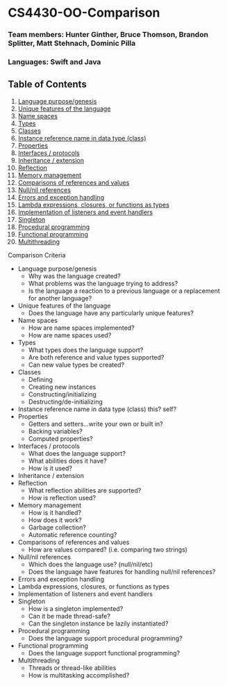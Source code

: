 # CS4430-OO-Comparison

### Team members: Hunter Ginther, Bruce Thomson, Brandon Splitter, Matt Stehnach, Dominic Pilla

### Languages: Swift and Java

## Table of Contents
1. [Language purpose/genesis](LanguagePurpose.md)
2. [Unique features of the language](UniqueFeatures.md)
3. [Name spaces](NameSpaces.md)
4. [Types](Types.md)
5. [Classes](Classes.md)
6. [Instance reference name in data type (class)](InstanceReferenceName.md)
7. [Properties](Properties.md)
8. [Interfaces / protocols](InterfacesProtocols.md)
9. [Inheritance / extension](InheritanceExtension.md)
10. [Reflection](Reflection.md)
11. [Memory management](MemoryManagement.md)
12. [Comparisons of references and values](ComparisonsOfReferencesAndValues.md)
13. [Null/nil references](NullOrNilReferences.md)
14. [Errors and exception handling](ErrorsAndExceptionHandling.md)
15. [Lambda expressions, closures, or functions as types](LambdaExpressionsClosuresOrFunctionsAsTypes.md)
16. [Implementation of listeners and event handlers](ImplementationOfListenersAndEventHandlers.md)
17. [Singleton](Singleton.md)
18. [Procedural programming](ProceduralProgramming.md)
19. [Functional programming](FunctionalProgramming.md)
20. [Multithreading](Multithreading.md)

Comparison Criteria

* Language purpose/genesis
  * Why was the language created?
  * What problems was the language trying to address?
  * Is the language a reaction to a previous language or a replacement for another language?
* Unique features of the language
  * Does the language have any particularly unique features?
* Name spaces
  * How are name spaces implemented?
  * How are name spaces used?
* Types
  * What types does the language support?
  * Are both reference and value types supported?
  * Can new value types be created?
* Classes
  * Defining
  * Creating new instances
  * Constructing/initializing
  * Destructing/de-initializing
* Instance reference name in data type (class)
this? self?
* Properties
  * Getters and setters…write your own or built in?
  * Backing variables?
  * Computed properties?
* Interfaces / protocols
  * What does the language support?
  * What abilities does it have?
  * How is it used?
* Inheritance / extension
* Reflection
  * What reflection abilities are supported?
  * How is reflection used?
* Memory management
  * How is it handled?
  * How does it work?
  * Garbage collection?
  * Automatic reference counting?
* Comparisons of references and values
  * How are values compared? (i.e. comparing two strings)
* Null/nil references
  * Which does the language use? (null/nil/etc)
  * Does the language have features for handling null/nil references?
* Errors and exception handling
* Lambda expressions, closures, or functions as types
* Implementation of listeners and event handlers
* Singleton
  * How is a singleton implemented?
  * Can it be made thread-safe?
  * Can the singleton instance be lazily instantiated?
* Procedural programming
  * Does the language support procedural programming?
* Functional programming
  * Does the language support functional programming?
* Multithreading
  * Threads or thread-like abilities
  * How is multitasking accomplished?
